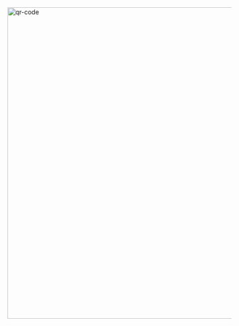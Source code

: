 <img width="700" height="700" alt="qr-code" src="https://github.com/user-attachments/assets/b0e86e57-a362-4783-9876-5e0f463ec69b" />
